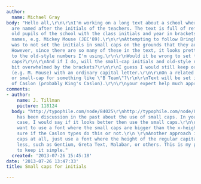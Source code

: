 ```yaml
---
author:
  name: Michael Gray
body: "Hello all,\r\n\r\nI'm working on a long text about a school where the classes
  are named after the initials of the teachers. The text is full of references to
  old pupils of the school with the class initials and year in brackets after their
  names, e.g. Mickey Mouse (JEC'89).\r\n\r\nAttempting to follow Bringhurst, my plan
  was to not set the initials in small caps on the grounds that they are initials.
  However, since there are so many of these in the text, it looks pretty ugly next
  to the old-style numbers I'm using.\r\n\r\nWould it be wrong to set them in small
  caps?\r\n\r\nAnd if I do, will the small-cap initials and old-style numbers be a
  bit overwhelmed by the brackets?\r\n\r\nI guess I would still keep ordinary initials
  (e.g. M. Mouse) with an ordinary capital letter.\r\n\r\nOn a related note, capital
  or small-cap for something like \"B Team\"?\r\n\r\nText will be set in some form
  of Caslon (probably King's Caslon).\r\n\r\nyour expert help much appreciated. thanks!"
comments:
- author:
    name: J. Tillman
    picture: 118124
  body: "http://typophile.com/node/84025\r\nhttp://typophile.com/node/89876\r\nhttp://www.typophile.com/node/92747\r\nhttp://www.typophile.com/node/99592\r\n\r\nThere
    has been discussion in the past about the use of small caps. In your specific
    case, I would say if it looks better then use the small caps.\r\n\r\nYou probably
    want to use a font where the small caps are bigger than the x-height. I'm not
    sure if the Caslon types do this or not.\r\n \r\nAnother approach is no small
    caps at all, just use a font where the height of the regular capital letters is
    less, such as Gentium, Greta Text, Malabar, or others. This is my preference,
    to keep it simple."
  created: '2013-07-26 15:45:18'
date: '2013-07-26 13:47:33'
title: Small caps for initials

---
```


